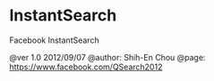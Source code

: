 InstantSearch
=============

Facebook InstantSearch

@ver 1.0 2012/09/07
@author: Shih-En Chou
@page: https://www.facebook.com/QSearch2012

